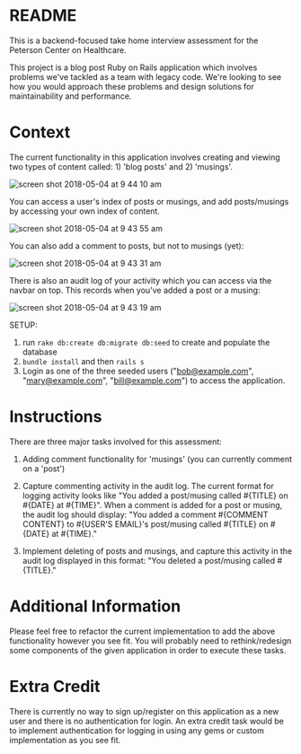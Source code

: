 # README

This is a backend-focused take home interview assessment for the Peterson Center on Healthcare.

This project is a blog post Ruby on Rails application which involves problems we've tackled as a team with legacy code. We're looking to see how you would approach these problems and design solutions for maintainability and performance.

# Context

The current functionality in this application involves creating and viewing two types of content called: 1) 'blog posts' and 2) 'musings'.

![screen shot 2018-05-04 at 9 44 10 am](https://user-images.githubusercontent.com/7111516/39631284-c641c510-4f7f-11e8-8e05-2a60f6f323c5.png)

You can access a user's index of posts or musings, and add posts/musings by accessing your own index of content.

![screen shot 2018-05-04 at 9 43 55 am](https://user-images.githubusercontent.com/7111516/39631285-c65657aa-4f7f-11e8-88f8-ad530e126543.png)


You can also add a comment to posts, but not to musings (yet):

![screen shot 2018-05-04 at 9 43 31 am](https://user-images.githubusercontent.com/7111516/39631287-c6668044-4f7f-11e8-98cb-d863c2b359ef.png)


There is also an audit log of your activity which you can access via the navbar on top. This records when you've added a post or a musing:

![screen shot 2018-05-04 at 9 43 19 am](https://user-images.githubusercontent.com/7111516/39631288-c673c984-4f7f-11e8-8095-2d25ceb57793.png)



SETUP:

1) run `rake db:create db:migrate db:seed` to create and populate the database
2) `bundle install` and then `rails s`
3) Login as one of the three seeded users ("bob@example.com", "mary@example.com", "bill@example.com") to access the application.

# Instructions

There are three major tasks involved for this assessment:

1) Adding comment functionality for 'musings' (you can currently comment on a 'post')

2) Capture commenting activity in the audit log. The current format for logging activity looks like "You added a post/musing called #{TITLE} on #{DATE} at #{TIME}".
  When a comment is added for a post or musing, the audit log should display: "You added a comment #{COMMENT CONTENT} to #{USER'S EMAIL}'s post/musing called #{TITLE} on #{DATE} at #{TIME}."

3) Implement deleting of posts and musings, and capture this activity in the audit log displayed in this format: "You deleted a post/musing called #{TITLE}."

# Additional Information

Please feel free to refactor the current implementation to add the above functionality however you see fit. You will probably need to rethink/redesign some components of the given application in order to execute these tasks.

# Extra Credit

There is currently no way to sign up/register on this application as a new user and there is no authentication for login. An extra credit task would be to implement authentication for logging in using any gems or custom implementation as you see fit.
